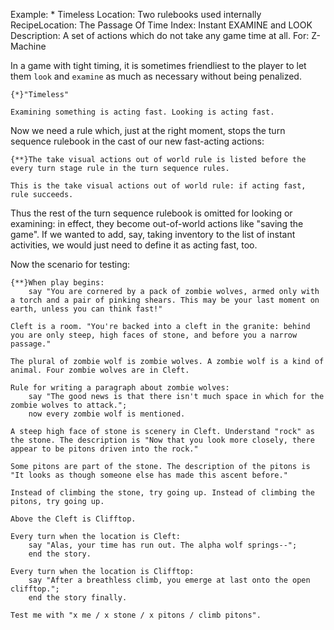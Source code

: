 Example: * Timeless
Location: Two rulebooks used internally
RecipeLocation: The Passage Of Time
Index: Instant EXAMINE and LOOK
Description: A set of actions which do not take any game time at all.
For: Z-Machine

[ZL: https://inform7.atlassian.net/browse/I7-2402 ]::
  
In a game with tight timing, it is sometimes friendliest to the player to let them ``look`` and ``examine`` as much as necessary without being penalized.

  

``` inform7
{*}"Timeless"

Examining something is acting fast. Looking is acting fast.
```

  
Now we need a rule which, just at the right moment, stops the turn sequence rulebook in the cast of our new fast-acting actions:

  

``` inform7
{**}The take visual actions out of world rule is listed before the every turn stage rule in the turn sequence rules.

This is the take visual actions out of world rule: if acting fast, rule succeeds.
```

  
Thus the rest of the turn sequence rulebook is omitted for looking or examining: in effect, they become out-of-world actions like "saving the game". If we wanted to add, say, taking inventory to the list of instant activities, we would just need to define it as acting fast, too.

  
Now the scenario for testing:

  

``` inform7
{**}When play begins:
	say "You are cornered by a pack of zombie wolves, armed only with a torch and a pair of pinking shears. This may be your last moment on earth, unless you can think fast!"

Cleft is a room. "You're backed into a cleft in the granite: behind you are only steep, high faces of stone, and before you a narrow passage."

The plural of zombie wolf is zombie wolves. A zombie wolf is a kind of animal. Four zombie wolves are in Cleft.

Rule for writing a paragraph about zombie wolves:
	say "The good news is that there isn't much space in which for the zombie wolves to attack.";
	now every zombie wolf is mentioned.

A steep high face of stone is scenery in Cleft. Understand "rock" as the stone. The description is "Now that you look more closely, there appear to be pitons driven into the rock."

Some pitons are part of the stone. The description of the pitons is "It looks as though someone else has made this ascent before."

Instead of climbing the stone, try going up. Instead of climbing the pitons, try going up.

Above the Cleft is Clifftop.

Every turn when the location is Cleft:
	say "Alas, your time has run out. The alpha wolf springs--";
	end the story.

Every turn when the location is Clifftop:
	say "After a breathless climb, you emerge at last onto the open clifftop.";
	end the story finally.

Test me with "x me / x stone / x pitons / climb pitons".
```

